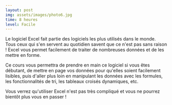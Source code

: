 ```yaml
---
layout: post
img: assets/images/photo6.jpg
time: 8 heures
level: Facile
---
```


Le logiciel Excel fait partie des logiciels les plus utilisés dans le monde. Tous ceux qui s'en servent au quotidien savent que ce n'est pas sans raison ! Excel vous permet facilement de traiter de nombreuses données et de les mettre en forme.

Ce cours vous permettra de prendre en main ce logiciel si vous êtes débutant, de mettre en page vos données pour qu'elles soient facilement lisibles, puis d'aller plus loin en manipulant les données avec les formules, les fonctionnalités de tri, les tableaux croisés dynamiques, etc.

Vous verrez qu'utiliser Excel n'est pas très compliqué et vous ne pourrez bientôt plus vous en passer !